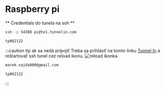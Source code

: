 ---
---

# Raspberry pi

** Credentials do tunela na ssh **

```bash
ssh -p 54308 pi@te1.tunnelin.com
```
```bash title="password"
tp062122
```

:::caution tip ak sa nedá pripojiť
Treba sa prihlásiť na tomto linku [Tunnel In](https://app.tunnelin.com/tunnels) a reštartovať ssh tunel cez reload ikonu.
![reload ikonka](/img/rpi/rpi-tunnel.jpg)
```bash title="username"
marek.vajda009@gmail.com
```
```bash title="password"
tp062122
```
::: 
